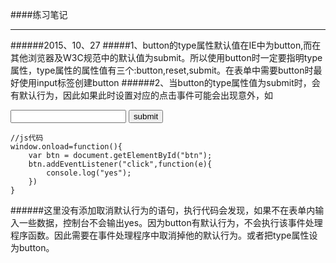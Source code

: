 ####练习笔记

----------
######2015、10、27
#####1、button的type属性默认值在IE中为button,而在其他浏览器及W3C规范中的默认值为submit。所以使用button时一定要指明type属性，type属性的属性值有三个:button,reset,submit。在表单中需要button时最好使用input标签创建button
######2、当button的type属性值为submit时，会有默认行为，因此如果此时设置对应的点击事件可能会出现意外，如
    <form class="dataIn">
        <input type="text" id="date">
        <input type="submit" value="submit" id="btn">
    </form>

    //js代码
    window.onload=function(){
	    var btn = document.getElementById("btn");	
	    btn.addEventListener("click",function(e){
		    console.log("yes");
	    })
    }
######这里没有添加取消默认行为的语句，执行代码会发现，如果不在表单内输入一些数据，控制台不会输出yes。因为button有默认行为，不会执行该事件处理程序函数。因此需要在事件处理程序中取消掉他的默认行为。或者把type属性设为button。